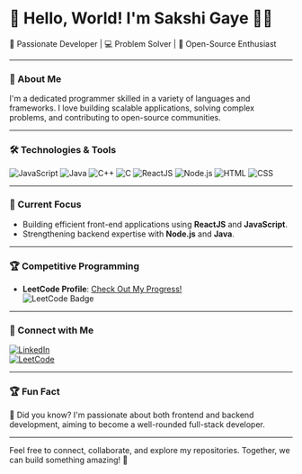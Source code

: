 # 🌟 Hello, World! I'm Sakshi Gaye 👩‍💻

🌟 Passionate Developer | 💻 Problem Solver | 🚀 Open-Source Enthusiast  

---

### 🚀 About Me
I'm a dedicated programmer skilled in a variety of languages and frameworks. I love building scalable applications, solving complex problems, and contributing to open-source communities.

---

### 🛠️ Technologies & Tools
![JavaScript](https://img.shields.io/badge/Code-JavaScript-yellow)
![Java](https://img.shields.io/badge/Code-Java-blue)
![C++](https://img.shields.io/badge/Code-C%2B%2B-orange)
![C](https://img.shields.io/badge/Code-C-green)
![ReactJS](https://img.shields.io/badge/Framework-ReactJS-61DAFB)
![Node.js](https://img.shields.io/badge/Runtime-Node.js-339933)
![HTML](https://img.shields.io/badge/Code-HTML5-red)
![CSS](https://img.shields.io/badge/Code-CSS3-blue)

---

### 🌱 Current Focus
- Building efficient front-end applications using **ReactJS** and **JavaScript**.
- Strengthening backend expertise with **Node.js** and **Java**.

---

### 🏆 Competitive Programming
- **LeetCode Profile**: [Check Out My Progress!](https://leetcode.com/u/sakshigaye121/)  
  ![LeetCode Badge](https://img.shields.io/badge/LeetCode-Problem%20Solver-orange)

---

### 🔗 Connect with Me
[![LinkedIn](https://img.shields.io/badge/LinkedIn-Connect-blue)](https://www.linkedin.com/in/sakshi-gaye200131/)  
[![LeetCode](https://img.shields.io/badge/LeetCode-Profile-yellow)](https://leetcode.com/u/sakshigaye121/)

---

### 🏆 Fun Fact
🌟 Did you know? I'm passionate about both frontend and backend development, aiming to become a well-rounded full-stack developer.

---

Feel free to connect, collaborate, and explore my repositories. Together, we can build something amazing! 🌟

